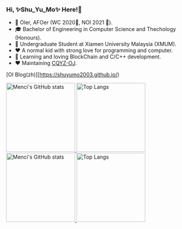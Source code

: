 ### Hi, ✨Shu_Yu_Mo✨ Here!👋

 - 🔭 OIer, AFOer (WC 2020🥈, NOI 2021 🥉).
 - 🎓 Bachelor of Engineering in Computer Science and Thechology (Honours).
 - 🏫 Undergraduate Student at Xiamen University Malaysia (XMUM).
 - ❤️ A normal kid with strong love for programming and computer.
 - 🌟 Learning and loving BlockChain and C/C++ development.
 - ❤️ Maintaining [CQYZ-OJ](http://oj.cqyz.cn/).

[OI Blog(zh)][https://shuyumo2003.github.io/)


<a href="https://github-readme-stats-one-bice.vercel.app/api?username=ShuYuMo2003&show_icons=true&include_all_commits=true&role=OWNER,ORGANIZATION_MEMBER#gh-light-mode-only" target="_blank">
  <img src="https://github-readme-stats-one-bice.vercel.app/api?username=ShuYuMo2003&show_icons=true&include_all_commits=true&role=OWNER,ORGANIZATION_MEMBER#gh-light-mode-only" alt="Menci's GitHub stats" height="185px">
</a>
<a href="https://github-readme-stats-one-bice.vercel.app/api/top-langs/?username=ShuYuMo2003&layout=compact&langs_count=8&include_all_commits=true&role=OWNER,ORGANIZATION_MEMBER#gh-light-mode-only">
  <img src="https://github-readme-stats-one-bice.vercel.app/api/top-langs/?username=ShuYuMo2003&layout=compact&langs_count=8&include_all_commits=true&role=OWNER,ORGANIZATION_MEMBER#gh-light-mode-only" alt="Top Langs" height="185px">
</a>

<a href="https://github-readme-stats-one-bice.vercel.app/api?username=ShuYuMo2003&theme=calm&show_icons=true&include_all_commits=true&role=OWNER,ORGANIZATION_MEMBER#gh-dark-mode-only" target="_blank">
  <img src="https://github-readme-stats-one-bice.vercel.app/api?username=ShuYuMo2003&theme=calm&show_icons=true&include_all_commits=true&role=OWNER,ORGANIZATION_MEMBER#gh-dark-mode-only" alt="Menci's GitHub stats" height="185px">
</a>
<a href="https://github-readme-stats-one-bice.vercel.app/api/top-langs/?username=ShuYuMo2003&theme=calm&layout=compact&langs_count=8&include_all_commits=true&role=OWNER,ORGANIZATION_MEMBER#gh-dark-mode-only">
  <img src="https://github-readme-stats-one-bice.vercel.app/api/top-langs/?username=ShuYuMo2003&theme=calm&layout=compact&langs_count=8&include_all_commits=true&role=OWNER,ORGANIZATION_MEMBER#gh-dark-mode-only" alt="Top Langs" height="185px">
</a>
